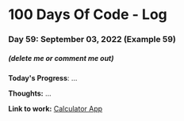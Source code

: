 # 100 Days Of Code - Log

### Day 59: September 03, 2022 (Example 59)
##### (delete me or comment me out)

**Today's Progress**: ...

**Thoughts:** ...

**Link to work:** [Calculator App](https://github.com/username/reponame)
